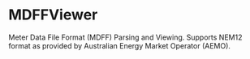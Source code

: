 # MDFFViewer
Meter Data File Format (MDFF) Parsing and Viewing. Supports NEM12 format as provided by Australian Energy Market Operator (AEMO).
